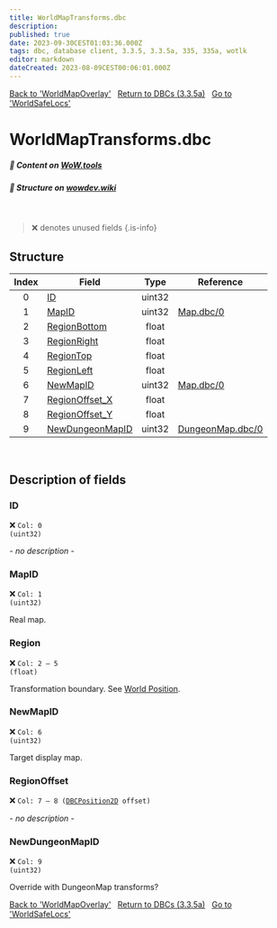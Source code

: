 ```yaml
---
title: WorldMapTransforms.dbc
description:
published: true
date: 2023-09-30CEST01:03:36.000Z
tags: dbc, database client, 3.3.5, 3.3.5a, 335, 335a, wotlk
editor: markdown
dateCreated: 2023-08-09CEST00:06:01.000Z
---
```

<a href="https://trinitycore.info/files/DBC/335/worldmapoverlay" class="mt-5 v-btn v-btn--depressed v-btn--flat v-btn--outlined theme--light v-size--default darkblue--text text--lighten-3"><span class="v-btn__content"><i aria-hidden="true" class="v-icon notranslate v-icon--left mdi mdi-arrow-left theme--light"></i><span>Back to 'WorldMapOverlay'</span></span></a>&nbsp;&nbsp;&nbsp;<a href="https://trinitycore.info/files/DBC/335/DBC" class="mt-5 v-btn v-btn--depressed v-btn--flat v-btn--outlined theme--light v-size--default darkblue--text text--lighten-3"><span class="v-btn__content"><i aria-hidden="true" class="v-icon notranslate v-icon--left mdi mdi-home-outline theme--light"></i><span>Return to DBCs (3.3.5a)</span></span></a>&nbsp;&nbsp;&nbsp;<a href="https://trinitycore.info/files/DBC/335/worldsafelocs" class="mt-5 v-btn v-btn--depressed v-btn--flat v-btn--outlined theme--light v-size--default darkblue--text text--lighten-3"><span class="v-btn__content"><span>Go to 'WorldSafeLocs'</span><i aria-hidden="true" class="v-icon notranslate v-icon--right mdi mdi-arrow-right theme--light"></i></span></a>

# WorldMapTransforms.dbc
##### :open_book: Content on [WoW.tools](https://wow.tools/dbc/?dbc=worldmaptransforms&build=3.3.5.12340)
##### :pencil: Structure on [wowdev.wiki](https://wowdev.wiki/DB/WorldMapTransforms)
&nbsp;

> :x: denotes unused fields
{.is-info}


## Structure

| Index | Field | Type | Reference |
| :---: | --- | :---: | --- |
| 0 | [ID](#id-alt) | uint32 |  |
| 1 | [MapID](#mapid) | uint32 | [Map.dbc/0](/files/DBC/335/map#id-alt) |
| 2 | [RegionBottom](#region) | float |  |
| 3 | [RegionRight](#region) | float |  |
| 4 | [RegionTop](#region) | float |  |
| 5 | [RegionLeft](#region) | float |  |
| 6 | [NewMapID](#newmapid) | uint32 | [Map.dbc/0](/files/DBC/335/map#id-alt) |
| 7 | [RegionOffset_X](#regionoffset) | float |  |
| 8 | [RegionOffset_Y](#regionoffset) | float |  |
| 9 | [NewDungeonMapID](#newdungeonmapid) | uint32 | [DungeonMap.dbc/0](/files/DBC/335/dungeonmap#id-alt) |

&nbsp;
## Description of fields

### ID <!-- {#id-alt} -->
:x: <code>Col: 0 (uint32)</code>

*- no description -*
&nbsp;

### MapID
:x: <code>Col: 1 (uint32)</code>

Real map.
&nbsp;

### Region
:x: <code>Col: 2 &ndash; 5 (float)</code>

Transformation boundary. See [World Position](/how-to/worldposition).
&nbsp;

### NewMapID
:x: <code>Col: 6 (uint32)</code>

Target display map.
&nbsp;

### RegionOffset
:x: <code>Col: 7 &ndash; 8 ([DBCPosition2D](/how-to/worldposition) offset)</code>

*- no description -*
&nbsp;

### NewDungeonMapID
:x: <code>Col: 9 (uint32)</code>

Override with DungeonMap transforms?
&nbsp;

<a href="https://trinitycore.info/files/DBC/335/worldmapoverlay" class="mt-5 v-btn v-btn--depressed v-btn--flat v-btn--outlined theme--light v-size--default darkblue--text text--lighten-3"><span class="v-btn__content"><i aria-hidden="true" class="v-icon notranslate v-icon--left mdi mdi-arrow-left theme--light"></i><span>Back to 'WorldMapOverlay'</span></span></a>&nbsp;&nbsp;&nbsp;<a href="https://trinitycore.info/files/DBC/335/DBC" class="mt-5 v-btn v-btn--depressed v-btn--flat v-btn--outlined theme--light v-size--default darkblue--text text--lighten-3"><span class="v-btn__content"><i aria-hidden="true" class="v-icon notranslate v-icon--left mdi mdi-home-outline theme--light"></i><span>Return to DBCs (3.3.5a)</span></span></a>&nbsp;&nbsp;&nbsp;<a href="https://trinitycore.info/files/DBC/335/worldsafelocs" class="mt-5 v-btn v-btn--depressed v-btn--flat v-btn--outlined theme--light v-size--default darkblue--text text--lighten-3"><span class="v-btn__content"><span>Go to 'WorldSafeLocs'</span><i aria-hidden="true" class="v-icon notranslate v-icon--right mdi mdi-arrow-right theme--light"></i></span></a>
